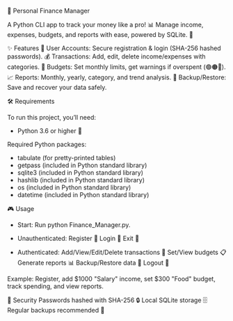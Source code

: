 💸 Personal Finance Manager

A Python CLI app to track your money like a pro! 📊 Manage income, expenses, budgets, and reports with ease, powered by SQLite. 🚀

✨ Features
👤 User Accounts: Secure registration & login (SHA-256 hashed passwords).
💰 Transactions: Add, edit, delete income/expenses with categories.
📅 Budgets: Set monthly limits, get warnings if overspent (🟢🟠🔴).
📈 Reports: Monthly, yearly, category, and trend analysis.
💾 Backup/Restore: Save and recover your data safely.

🛠️ Requirements

To run this project, you’ll need:

- Python 3.6 or higher 🐍

Required Python packages:
- tabulate (for pretty-printed tables)
- getpass (included in Python standard library)
- sqlite3 (included in Python standard library)
- hashlib (included in Python standard library)
- os (included in Python standard library)
- datetime (included in Python standard library)

🎮 Usage
- Start: Run python Finance_Manager.py.
  
- Unauthenticated:
Register 📝
Login 🔑
Exit 🚪

- Authenticated:
Add/View/Edit/Delete transactions 💸
Set/View budgets 📋
Generate reports 📊
Backup/Restore data 💾
Logout 👋

Example: Register, add $1000 "Salary" income, set $300 "Food" budget, track spending, and view reports.

🔐 Security
Passwords hashed with SHA-256 🔒
Local SQLite storage 🗄️
Regular backups recommended 💾
